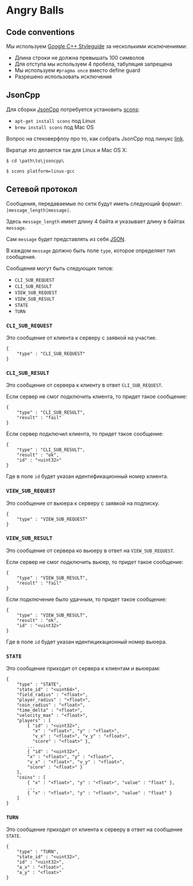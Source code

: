 # Angry Balls

## Code conventions
Мы используем [Google C++ Styleguide](http://google-styleguide.googlecode.com/svn/trunk/cppguide.xml
) за несколькими исключениями:

- Длина строки не должна превышать 100 символов 
- Для отступа мы используем 4 пробела, табуляция запрещена
- Мы используем `#pragma once` вместо define guard
- Разрешено использовать исключения

## JsonCpp
Для сборки [JsonCpp](http://jsoncpp.sourceforge.net/) потребуется установить [scons](http://www.scons.org/):

- `apt-get install scons` под Linux
- `brew install scons` под Mac OS

Вопрос на стековерфлоу про то, как собрать JsonCpp под линукс [link](http://stackoverflow.com/questions/4628922/building-jsoncpp-linux-an-instruction-for-us-mere-mortals).

Вкратце это делается так для Linux и Mac OS X:

`$ cd \path\to\jsoncpp\`

`$ scons platform=linux-gcc`

## Сетевой протокол

Сообщения, передаваемые по сети будут иметь следующий формат: `|message_length|message|`.

Здесь `message_length` имеет длину 4 байта и указывает длину в байтах `message`.

Сам `message` будет представлять из себя [JSON](http://www.json.org/).

В каждом `message` должно быть поле `type`, которое определяет тип сообщения.

Сообщения могут быть следующих типов:

* `CLI_SUB_REQUEST`
* `CLI_SUB_RESULT`
* `VIEW_SUB_REQUEST`
* `VIEW_SUB_RESULT`
* `STATE`
* `TURN`

### `CLI_SUB_REQUEST`

Это сообщение от клиента к серверу с заявкой на участие.

    {
        "type" : "CLI_SUB_REQUEST"
    }

### `CLI_SUB_RESULT`

Это сообщение от сервера к клиенту в ответ `CLI_SUB_REQUEST`.

Если сервер не смог подключить клиента, то придет такое сообщение:

    {
        "type" : "CLI_SUB_RESULT",
        "result" : "fail"
    }

Если сервер подключил клиента, то придет такое сообщение:

    {
        "type" : "CLI_SUB_RESULT",
        "result" : "ok",
        "id" : "<uint32>"
    }

Где в поле `id` будет указан идентификационный номер клиента.

### `VIEW_SUB_REQUEST`

Это сообщение от вьюера к серверу с заявкой на подписку.

    {
        "type" : "VIEW_SUB_REQUEST"
    }

### `VIEW_SUB_RESULT`

Это сообщение от сервера ко вьюеру в ответ на `VIEW_SUB_REQUEST`.

Если сервер не смог подключить вьюер, то придет такое сообщение:

    {
        "type" : "VIEW_SUB_RESULT",
        "result" : "fail"
    }

Если подключение было удачным, то придет такое сообщение:

    {
        "type" : "VIEW_SUB_RESULT",
        "result" : "ok",
        "id" : "<uint32>"
    }

Где в поле `id` будет указан идентицикационный номер вьюера.

### `STATE`

Это сообщение приходит от сервера к клиентам и вьюерам:

    {
        "type" : "STATE",
        "state_id" : "<uint64>",
        "field_radius" : "<float>",
        "player_radius" : "<float>",
        "coin_radius" : "<float>",
        "time_delta" : "<float>",
        "velocity_max" : "<float>",
        "players" : [
            { "id" : "<uint32>",
              "x" : "<float>", "y" : "<float>",
              "v_x" : "<float>", "v_y" : "<float>",
              "score" : "<float>" },
            ...
            { "id" : "<uint32>",
            "x" : "<float>", "y" : "<float>",
            "v_x" : "<float>", "v_y" : "<float>",
            "score" : "<float>" }
        ],
        "coins" : [
            { "x" : "<float>", "y" : "<float>", "value" : "float" },
            ...
            { "x" : "<float>", "y" : "<float>", "value" : "float" }
        ]
    }

### `TURN`

Это сообщение приходит от клиента к серверу в ответ на сообщение `STATE`.

    {
        "type" : "TURN",
        "state_id" : "<uint32>",
        "id" : "<uint32>",
        "a_x" : "<float>",
        "a_y" : "<float>"
    }

